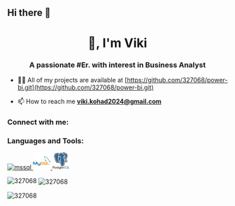 ## Hi there 👋

<h1 align="center">👋, I'm Viki</h1>
<h3 align="center">A passionate #Er. with interest in Business Analyst</h3>

- 👨‍💻 All of my projects are available at [https://github.com/327068/power-bi.git](https://github.com/327068/power-bi.git)

- 📫 How to reach me **viki.kohad2024@gmail.com**

<h3 align="left">Connect with me:</h3>
<p align="left">
</p>

<h3 align="left">Languages and Tools:</h3>
<p align="left"> <a href="https://www.microsoft.com/en-us/sql-server" target="_blank" rel="noreferrer"> <img src="https://www.svgrepo.com/show/303229/microsoft-sql-server-logo.svg" alt="mssql" width="40" height="40"/> </a> <a href="https://www.mysql.com/" target="_blank" rel="noreferrer"> <img src="https://raw.githubusercontent.com/devicons/devicon/master/icons/mysql/mysql-original-wordmark.svg" alt="mysql" width="40" height="40"/> </a> <a href="https://www.postgresql.org" target="_blank" rel="noreferrer"> <img src="https://raw.githubusercontent.com/devicons/devicon/master/icons/postgresql/postgresql-original-wordmark.svg" alt="postgresql" width="40" height="40"/> </a> </p>

<p><img align="left" src="https://github-readme-stats.vercel.app/api/top-langs?username=327068&show_icons=true&locale=en&layout=compact" alt="327068" /></p>

<p>&nbsp;<img align="center" src="https://github-readme-stats.vercel.app/api?username=327068&show_icons=true&locale=en" alt="327068" /></p>

<p><img align="center" src="https://github-readme-streak-stats.herokuapp.com/?user=327068&" alt="327068" /></p>
